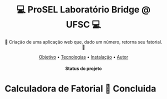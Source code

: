 <h1 align="center">💻 ProSEL Laboratório Bridge @ UFSC 💻 </h1>
<p align="center">🚀 Criação de uma aplicação web que, dado um número, retorna seu fatorial. 🚀</p>
<p align="center">
 <a href="#objetivo">Objetivo</a> •
 <a href="#tecnologias">Tecnologias</a> • 
 <a href="#contribuicao">Instalação</a> •  
 <a href="#autor">Autor</a>
</p>

<h4 align="center"> 
  Status do projeto
</h4>
<h1> Calculadora de Fatorial 🚀 Concluida </h1>
